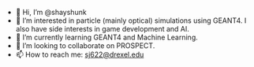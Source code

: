 - 👋 Hi, I’m @shayshunk
- 👀 I’m interested in particle (mainly optical) simulations using GEANT4. I also have side interests in game development and AI. 
- 🌱 I’m currently learning GEANT4 and Machine Learning. 
- 💞️ I’m looking to collaborate on PROSPECT. 
- 📫 How to reach me: sj622@drexel.edu

<!---
shayshunk/shayshunk is a ✨ special ✨ repository because its `README.md` (this file) appears on your GitHub profile.
You can click the Preview link to take a look at your changes.
--->
